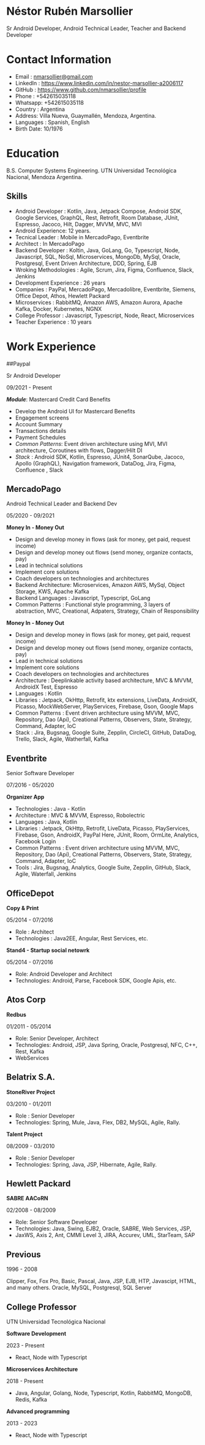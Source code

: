# Néstor Rubén Marsollier

Sr Android Developer, Android Technical Leader, Teacher and Backend Developer

# Contact Information

- Email : nmarsollier@gmail.com
- LinkedIn : https://www.linkedin.com/in/nestor-marsollier-a2006117
- GitHub : https://www.github.com/nmarsollier/profile
- Phone : +542615035118
- Whatsapp: +542615035118
- Country : Argentina
- Address: Villa Nueva, Guaymallén, Mendoza, Argentina.
- Languages : Spanish, English
- Birth Date: 10/1976


# Education

B.S. Computer Systems Engineering. UTN Universidad Tecnológica Nacional, Mendoza Argentina.

## Skills

- Android Developer : Kotlin, Java, Jetpack Compose, Android SDK, Google Services, GraphQL, Rest, Retrofit, Room Database, JUnit, Espresso, Jacoco, Hilt, Dagger, MVVM, MVC, MVI
- Android Experience: 12 years.
- Tecnical Leader : Mobile in MercadoPago, Eventbrite
- Architect : In MercadoPago 
- Backend Developer : Koltin, Java, GoLang, Go, Typescript, Node, Javascript, SQL, NoSql, Microservices, MongoDb, MySql, Oracle, Postgresql, Event Driven Architecture, DDD, Spring, EJB
- Wroking Methodologies : Agile, Scrum, Jira, Figma, Confluence, Slack, Jenkins
- Development Experience : 26 years
- Companies : PayPal, MercadoPago, Mercadolibre, Eventbrite, Siemens, Office Depot, Athos, Hewlett Packard 
- Microservices : RabbitMQ, Amazon AWS, Amazon Aurora, Apache Kafka, Docker, Kubernetes, NGNX
- College Professor : Javascript, Typescript, Node, React, Microservices
- Teacher Experience : 10 years 

# Work Experience

##Paypal

Sr Android Developer

09/2021 - Present

***Module***: Mastercard Credit Card Benefits

- Develop the Android UI for Mastercard Benefits
- Engagement screens
- Account Summary
- Transactions details
- Payment Schedules
- _Common Patterns_: Event driven architecture using MVI, MVI architecture, Coroutines with flows, Dagger/Hilt DI
- _Stack_ : Android SDK, Kotlin, Espresso, JUnit4, SonarQube, Jacoco, Apollo (GraphQL), Navigation framework, DataDog, Jira, Figma, Confluence , Slack
  
## MercadoPago

Android Technical Leader and Backend Dev

05/2020 - 09/2021

**Money In - Money Out**

- Design and develop money in flows (ask for money, get paid, request income)
- Design and develop money out flows (send money, organize contacts, pay) 
- Lead in technical solutions
- Implement core solutions
- Coach developers on technologies and architectures
- Backend Architecture: Microservices, Amazon AWS, MySql, Object Storage, KWS, Apache Kafka
- Backend Languages : Javascript, Typescript, GoLang
- Common Patterns : Functional style programming, 3 layers of abstraction, MVC, Creational, Adpaters, Strategy, Chain of Responsibility

**Money In - Money Out**

- Design and develop money in flows (ask for money, get paid, request income)
- Design and develop money out flows (send money, organize contacts, pay) 
- Lead in technical solutions
- Implement core solutions
- Coach developers on technologies and architectures
- Architecture : Deeplinkable activity based architecture, MVC & MVVM, AndroidX Test, Espresso
- Languages : Kotlin
- Libraries : Jetpack, OkHttp, Retrofit, ktx extensions, LiveData, AndroidX, Picasso, MockWebServer, PlayServices, Firebase, Gson, Google Maps
- Common Patterns : Event driven architecture using MVVM, MVC, Repository, Dao (Api), Creational Patterns, Observers, State, Strategy, Command, Adapter, IoC
- Stack : Jira, Bugsnag, Google Suite, Zepplin, CircleCI, GitHub, DataDog, Trello, Slack, Agile, Watherfall, Kafka

## Eventbrite

Senior Software Developer

07/2016 - 05/2020

**Organizer App**

- Technologies : Java - Kotlin
- Architecture : MVC & MVVM, Espresso, Robolectric
- Languages : Java, Kotlin
- Libraries : Jetpack, OkHttp, Retrofit, LiveData, Picasso, PlayServices, Firebase, Gson, AndroidX, PayPal Here, JUnit, Room, OrmLite, Analytics, Facebook Login
- Common Patterns : Event driven architecture using MVVM, MVC, Repository, Dao (Api), Creational Patterns, Observers, State, Strategy, Command, Adapter, IoC
- Tools : Jira, Bugsnag, Analytics, Google Suite, Zepplin, GitHub, Slack, Agile, Waterfall, Jenkins

## OfficeDepot

**Copy & Print**

05/2014 - 07/2016

- Role : Architect
- Technologies : Java2EE, Angular, Rest Services, etc.

**Stand4 - Startup social netowrk** 

05/2014 - 07/2016

- Role: Android Developer and Architect
- Technologies: Android, Parse, Facebook SDK, Google Apis, etc.

## Atos Corp

**Redbus**

01/2011 - 05/2014

- Role: Senior Developer, Architect
- Technologies: Android, JSP, Java Spring, Oracle, Postgresql, NFC, C++, Rest, Kafka
- WebServices

## Belatrix S.A.

**StoneRiver Project**

03/2010 - 01/2011

- Role : Senior Developer
- Technologies: Spring, Mule, Java, Flex, DB2, MySQL, Agile, Rally.

**Talent Project**

08/2009 - 03/2010

- Role : Senior Developer
- Technologies: Spring, Java, JSP, Hibernate, Agile, Rally.

## Hewlett Packard

**SABRE AACoRN**

02/2008 - 08/2009

- Role: Senior Software Developer
- Technologies: Java, Swing, EJB2, Oracle, SABRE, Web Services, JSP,
- JaxWS, Axis 2, Ant, CMMI Level 3, JIRA, Accurev, UML, StarTeam, SAP

## Previous

1996 - 2008

Clipper, Fox, Fox Pro, Basic, Pascal, Java, JSP, EJB, HTP, Javascipt, HTML, and many others.
Oracle, MySQL, Postgresql, SQL Server 

## College Professor

UTN Universidad Tecnológica Nacional

**Software Development**

2023 - Present

- React, Node with Typescript
  
**Microservices Architecture**

2018 - Present

- Java, Angular, Golang, Node, Typescript, Kotlin, RabbitMQ, MongoDB, Redis, Kafka

**Advanced programming**

2013 - 2023

- React, Node with Typescript



